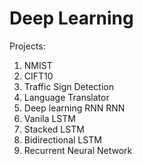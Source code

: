 # Deep Learning

Projects:

1. NMIST
2. CIFT10
3. Traffic Sign Detection
4. Language Translator
5. Deep learning RNN RNN
6. Vanila LSTM
7. Stacked LSTM
8. Bidirectional LSTM
9. Recurrent Neural Network